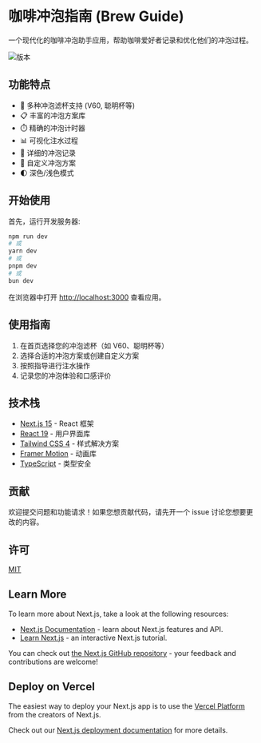 # 咖啡冲泡指南 (Brew Guide)

一个现代化的咖啡冲泡助手应用，帮助咖啡爱好者记录和优化他们的冲泡过程。

![版本](https://img.shields.io/badge/版本-1-blue)

## 功能特点

-   🧰 多种冲泡滤杯支持 (V60, 聪明杯等)
-   📋 丰富的冲泡方案库
-   ⏱️ 精确的冲泡计时器
-   📊 可视化注水过程
-   📝 详细的冲泡记录
-   🔄 自定义冲泡方案
-   🌓 深色/浅色模式

## 开始使用

首先，运行开发服务器:

```bash
npm run dev
# 或
yarn dev
# 或
pnpm dev
# 或
bun dev
```

在浏览器中打开 [http://localhost:3000](http://localhost:3000) 查看应用。

## 使用指南

1. 在首页选择您的冲泡滤杯（如 V60、聪明杯等）
2. 选择合适的冲泡方案或创建自定义方案
3. 按照指导进行注水操作
4. 记录您的冲泡体验和口感评价

## 技术栈

-   [Next.js 15](https://nextjs.org/) - React 框架
-   [React 19](https://react.dev/) - 用户界面库
-   [Tailwind CSS 4](https://tailwindcss.com/) - 样式解决方案
-   [Framer Motion](https://www.framer.com/motion/) - 动画库
-   [TypeScript](https://www.typescriptlang.org/) - 类型安全

## 贡献

欢迎提交问题和功能请求！如果您想贡献代码，请先开一个 issue 讨论您想要更改的内容。

## 许可

[MIT](https://choosealicense.com/licenses/mit/)

## Learn More

To learn more about Next.js, take a look at the following resources:

-   [Next.js Documentation](https://nextjs.org/docs) - learn about Next.js features and API.
-   [Learn Next.js](https://nextjs.org/learn) - an interactive Next.js tutorial.

You can check out [the Next.js GitHub repository](https://github.com/vercel/next.js) - your feedback and contributions are welcome!

## Deploy on Vercel

The easiest way to deploy your Next.js app is to use the [Vercel Platform](https://vercel.com/new?utm_medium=default-template&filter=next.js&utm_source=create-next-app&utm_campaign=create-next-app-readme) from the creators of Next.js.

Check out our [Next.js deployment documentation](https://nextjs.org/docs/app/building-your-application/deploying) for more details.
